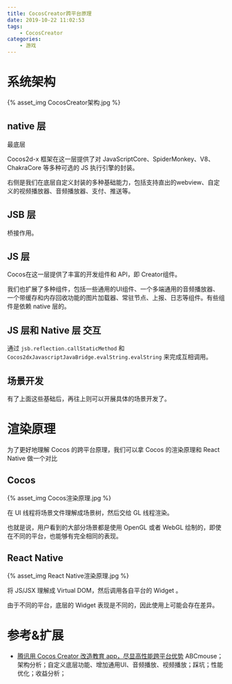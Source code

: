 ```yaml
---
title: CocosCreator跨平台原理
date: 2019-10-22 11:02:53
tags: 
	- CocosCreator
categories:
	- 游戏
---
```


# 系统架构

{% asset_img CocosCreator架构.jpg %}

## native 层

最底层

Cocos2d-x 框架在这一层提供了对 JavaScriptCore、SpiderMonkey、V8、ChakraCore 等多种可选的 JS 执行引擎的封装。

右侧是我们在底层自定义封装的多种基础能力，包括支持直出的webview、自定义的视频播放器、音频播放器、支付、推送等。

## JSB 层 
 
桥接作用。

## JS 层

Cocos在这一层提供了丰富的开发组件和 API，即 Creator组件。

我们也扩展了多种组件，包括一些通用的UI组件、一个多端通用的音频播放器、一个带缓存和内存回收功能的图片加载器、常驻节点、上报、日志等组件。有些组件是依赖 native 层的。

## JS 层和 Native 层 交互

通过 `jsb.reflection.callStaticMethod` 和 `Cocos2dxJavascriptJavaBridge.evalString.evalString` 来完成互相调用。

## 场景开发

有了上面这些基础后，再往上则可以开展具体的场景开发了。

# 渲染原理

为了更好地理解 Cocos 的跨平台原理，我们可以拿 Cocos 的渲染原理和 React Native 做一个对比

## Cocos

{% asset_img Cocos渲染原理.jpg %}

在 UI 线程将场景文件理解成场景树，然后交给 GL 线程渲染。

也就是说，用户看到的大部分场景都是使用 OpenGL 或者 WebGL 绘制的，即使在不同的平台，也能够有完全相同的表现。

## React Native

{% asset_img React Native渲染原理.jpg %}

将 JS/JSX 理解成 Virtual DOM，然后调用各自平台的 Widget 。

由于不同的平台，底层的 Widget 表现是不同的，因此使用上可能会存在差异。

# 参考&扩展

- [腾讯用 Cocos Creator 改造教育 app，尽显高性能跨平台优势](https://zhuanlan.zhihu.com/p/39006183) ABCmouse；架构分析；自定义底层功能、增加通用UI、音频播放、视频播放；踩坑；性能优化；收益分析；